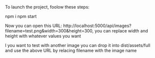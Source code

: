 To launch the project, foolow these steps:

npm i
npm start

Now you can open this URL: http://localhost:5000/api/images?filename=test.png&width=300&height=300, you can replace width and height with whatever values you want

I you want to test with another image you can drop it into dist/assets/full and use the above URL by relacing filename with the image name